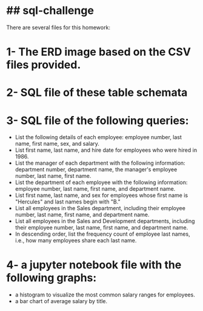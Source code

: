 # ## sql-challenge

There are several files for this homework:

# 1- The ERD image based on the CSV files provided.

# 2- SQL file of these table schemata

# 3- SQL file of the following queries:

* List the following details of each employee: employee number, last name, first name, sex, and salary.
* List first name, last name, and hire date for employees who were hired in 1986.
* List the manager of each department with the following information: department number, department name, the manager's employee number, last name, first name.
* List the department of each employee with the following information: employee number, last name, first name, and department name.
* List first name, last name, and sex for employees whose first name is "Hercules" and last names begin with "B."
* List all employees in the Sales department, including their employee number, last name, first name, and department name.
* List all employees in the Sales and Development departments, including their employee number, last name, first name, and department name.
* In descending order, list the frequency count of employee last names, i.e., how many employees share each last name.

# 4- a jupyter notebook file with the following graphs:

* a histogram to visualize the most common salary ranges for employees.
* a bar chart of average salary by title.